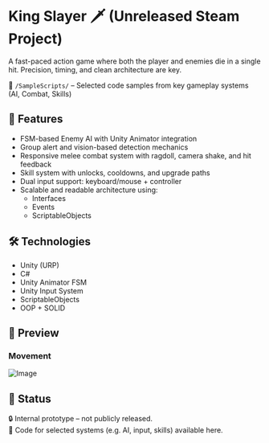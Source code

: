# King Slayer 🗡️ (Unreleased Steam Project)

A fast-paced action game where both the player and enemies die in a single hit. Precision, timing, and clean architecture are key.

📂 `/SampleScripts/` – Selected code samples from key gameplay systems (AI, Combat, Skills)

## 🧠 Features

- FSM-based Enemy AI with Unity Animator integration
- Group alert and vision-based detection mechanics
- Responsive melee combat system with ragdoll, camera shake, and hit feedback
- Skill system with unlocks, cooldowns, and upgrade paths
- Dual input support: keyboard/mouse + controller
- Scalable and readable architecture using:
  - Interfaces
  - Events
  - ScriptableObjects

## 🛠️ Technologies

- Unity (URP)
- C#
- Unity Animator FSM
- Unity Input System
- ScriptableObjects
- OOP + SOLID

## 🎥 Preview
###  Movement
![Image](https://github.com/user-attachments/assets/5fa51cfb-eca9-4e70-8672-3454dc604813)

## 📂 Status
🔒 Internal prototype – not publicly released.  
🚧 Code for selected systems (e.g. AI, input, skills) available here.


